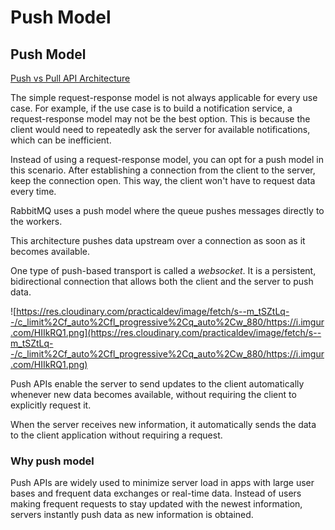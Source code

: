# Push Model

## Push Model

[Push vs Pull API Architecture](https://dev.to/anubhavitis/push-vs-pull-api-architecture-1djo)

The simple request-response model is not always applicable for every use case. For example, if the use case is to build a notification service, a request-response model may not be the best option. This is because the client would need to repeatedly ask the server for available notifications, which can be inefficient.

Instead of using a request-response model, you can opt for a push model in this scenario. After establishing a connection from the client to the server, keep the connection open. This way, the client won't have to request data every time.

RabbitMQ uses a push model where the queue pushes messages directly to the workers.

This architecture pushes data upstream over a connection as soon as it becomes available.

One type of push-based transport is called a *websocket*. It is a persistent, bidirectional connection that allows both the client and the server to push data.

![https://res.cloudinary.com/practicaldev/image/fetch/s--m_tSZtLq--/c_limit%2Cf_auto%2Cfl_progressive%2Cq_auto%2Cw_880/https://i.imgur.com/HIIkRQ1.png](https://res.cloudinary.com/practicaldev/image/fetch/s--m_tSZtLq--/c_limit%2Cf_auto%2Cfl_progressive%2Cq_auto%2Cw_880/https://i.imgur.com/HIIkRQ1.png)

Push APIs enable the server to send updates to the client automatically whenever new data becomes available, without requiring the client to explicitly request it. 

When the server receives new information, it automatically sends the data to the client application without requiring a request.

### Why push model

Push APIs are widely used to minimize server load in apps with large user bases and frequent data exchanges or real-time data. Instead of users making frequent requests to stay updated with the newest information, servers instantly push data as new information is obtained.